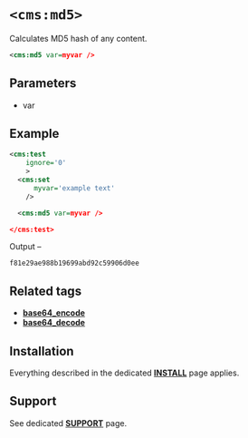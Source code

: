 # `<cms:md5>`

Calculates MD5 hash of any content.

```xml
<cms:md5 var=myvar />
```

## Parameters

* var

## Example

```xml
<cms:test
    ignore='0'
    >
  <cms:set
      myvar='example text'
    />

  <cms:md5 var=myvar />

</cms:test>
```

Output –

```
f81e29ae988b19699abd92c59906d0ee
```

## Related tags

* [**base64_encode**](../base64_encode)
* [**base64_decode**](../base64_decode)

## Installation

Everything described in the dedicated [**INSTALL**](/INSTALL.md) page applies.

## Support

See dedicated [**SUPPORT**](/SUPPORT.md) page.

